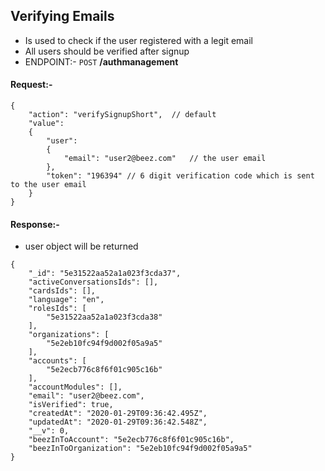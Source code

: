 ## Verifying Emails

* Is used to check if the user registered with a legit email
* All users should be verified after signup
* ENDPOINT:- `POST` **/authmanagement**

#### Request:-
```
{
	"action": "verifySignupShort",  // default
	"value": 
	{
		"user":
		{
			"email": "user2@beez.com"	// the user email
		},
    	"token": "196394" // 6 digit verification code which is sent to the user email
	}
}
```
#### Response:-

* user object will be returned
```
{
    "_id": "5e31522aa52a1a023f3cda37",
    "activeConversationsIds": [],
    "cardsIds": [],
    "language": "en",
    "rolesIds": [
        "5e31522aa52a1a023f3cda38"
    ],
    "organizations": [
        "5e2eb10fc94f9d002f05a9a5"
    ],
    "accounts": [
        "5e2ecb776c8f6f01c905c16b"
    ],
    "accountModules": [],
    "email": "user2@beez.com",
    "isVerified": true,
    "createdAt": "2020-01-29T09:36:42.495Z",
    "updatedAt": "2020-01-29T09:36:42.548Z",
    "__v": 0,
    "beezInToAccount": "5e2ecb776c8f6f01c905c16b",
    "beezInToOrganization": "5e2eb10fc94f9d002f05a9a5"
}
```